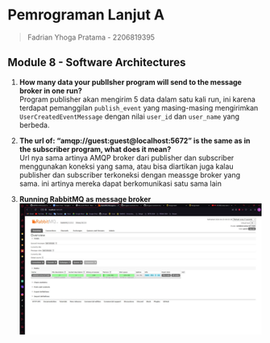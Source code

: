 # Pemrograman Lanjut A
> Fadrian Yhoga Pratama - 2206819395

## Module 8 - Software Architectures
1. **How many data your publlsher program will send to the message broker in one run?** </br>
Program publisher akan mengirim 5 data dalam satu kali run, ini karena terdapat pemanggilan `publish_event` yang masing-masing mengirimkan `UserCreatedEventMessage` dengan nilai `user_id` dan `user_name` yang berbeda.

2. **The url of: “amqp://guest:guest@localhost:5672” is the same as in the subscriber program, what does it mean?** </br>
Url nya sama artinya AMQP broker dari publisher dan subscriber menggunakan koneksi yang sama, atau bisa diartikan juga kalau publisher dan subscriber terkoneksi dengan meassge broker yang sama. ini artinya mereka dapat berkomunikasi satu sama lain

3. **Running RabbitMQ as message broker**</br>
![commit 3](<assets/img/Running RabbitMQ as message broker.jpg>)